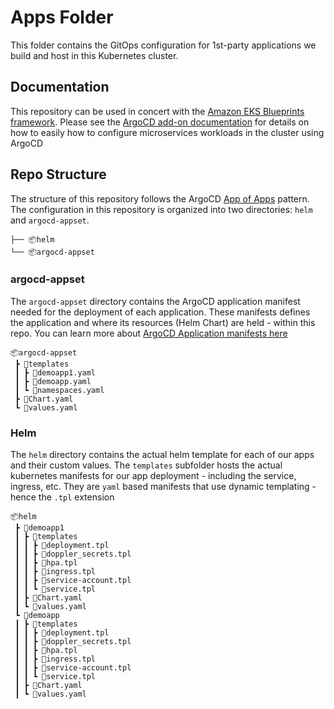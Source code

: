 # Apps Folder

This folder contains the GitOps configuration for 1st-party applications we build and host in this Kubernetes cluster.

## Documentation

This repository can be used in concert with the [Amazon EKS Blueprints framework](https://catalog.workshops.aws/eks-blueprints-terraform/en-US/030-provision-eks-cluster/6-bootstrap-argocd). Please see the [ArgoCD add-on documentation](https://argo-cd.readthedocs.io/en/stable/operator-manual/declarative-setup/#app-of-apps) for details on how to easily how to configure microservices workloads in the cluster using ArgoCD

## Repo Structure

The structure of this repository follows the ArgoCD [App of Apps](https://argo-cd.readthedocs.io/en/stable/operator-manual/declarative-setup/#app-of-apps) pattern. The configuration in this repository is organized into two directories: `helm` and `argocd-appset`.

```
├── 📦helm
└── 📦argocd-appset
```

### argocd-appset

The `argocd-appset` directory contains the ArgoCD application manifest needed for the deployment of each application. These manifests defines the application and where its resources (Helm Chart) are held - within this repo. You can learn more about [ArgoCD Application manifests here](https://argo-cd.readthedocs.io/en/stable/operator-manual/cluster-bootstrapping/)
```
📦argocd-appset
 ┣ 📂templates
 ┃ ┣ 📜demoapp1.yaml
 ┃ ┣ 📜demoapp.yaml
 ┃ ┗ 📜namespaces.yaml
 ┣ 📜Chart.yaml
 ┗ 📜values.yaml
```

### Helm

The `helm` directory contains the actual helm template for each of our apps and their custom values. The `templates` subfolder hosts the actual kubernetes manifests for our app deployment - including the service, ingress, etc. They are `yaml` based manifests that use dynamic templating - hence the `.tpl` extension

```
📦helm
 ┣ 📂demoapp1
 ┃ ┣ 📂templates
 ┃ ┃ ┣ 📜deployment.tpl
 ┃ ┃ ┣ 📜doppler_secrets.tpl
 ┃ ┃ ┣ 📜hpa.tpl
 ┃ ┃ ┣ 📜ingress.tpl
 ┃ ┃ ┣ 📜service-account.tpl
 ┃ ┃ ┗ 📜service.tpl
 ┃ ┣ 📜Chart.yaml
 ┃ ┗ 📜values.yaml
 ┗ 📂demoapp
 ┃ ┣ 📂templates
 ┃ ┃ ┣ 📜deployment.tpl
 ┃ ┃ ┣ 📜doppler_secrets.tpl
 ┃ ┃ ┣ 📜hpa.tpl
 ┃ ┃ ┣ 📜ingress.tpl
 ┃ ┃ ┣ 📜service-account.tpl
 ┃ ┃ ┗ 📜service.tpl
 ┃ ┣ 📜Chart.yaml
 ┃ ┗ 📜values.yaml
```
